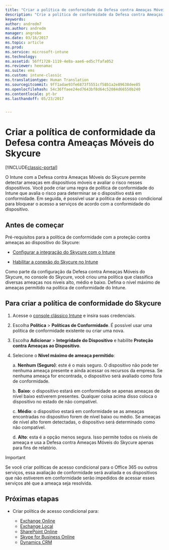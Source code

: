 ```yaml
---
title: "Criar a política de conformidade da Defesa contra Ameaças Móveis do Skycure | Microsoft Docs"
description: "Crie a política de conformidade da Defesa contra Ameaças Móveis do Skycure no console clássico do Intune."
keywords: 
author: andredm7
ms.author: andredm
manager: angrobe
ms.date: 03/16/2017
ms.topic: article
ms.prod: 
ms.service: microsoft-intune
ms.technology: 
ms.assetid: 56ff1728-1119-4e8a-aae6-ed5c7fafa052
ms.reviewer: heenamac
ms.suite: ems
ms.custom: intune-classic
ms.translationtype: Human Translation
ms.sourcegitcommit: 9ff1adae93fe6873f5551cf58b1a2e89638dee85
ms.openlocfilehash: 54c36ffaee24ed7643bf8d64c52084d66550b240
ms.contentlocale: pt-br
ms.lasthandoff: 05/23/2017


---
```


# <a name="create-skycure-mobile-threat-defense-compliance-policy"></a>Criar a política de conformidade da Defesa contra Ameaças Móveis do Skycure

[!INCLUDE[classic-portal](../includes/classic-portal.md)]

O Intune com a Defesa contra Ameaças Móveis do Skycure permite detectar ameaças em dispositivos móveis e avaliar o risco nesses dispositivos. Você pode criar uma regra de política de conformidade do Intune que avalia o risco para determinar se o dispositivo está em conformidade. Em seguida, é possível usar a política de acesso condicional para bloquear o acesso a serviços de acordo com a conformidade do dispositivo.

## <a name="before-you-begin"></a>Antes de começar

Pré-requisitos para a política de conformidade com a proteção contra ameaças ao dispositivo do Skycure:

-   [Configurar a integração do Skycure com o Intune](/intune-classic/deploy-use/setup-the-skycure-integration-with-Intune)

-   [Habilitar a conexão do Skycure no Intune](/intune-classic/deploy-use/enable-skycure-mobile-threat-defense-in-intune)

Como parte da configuração da Defesa contra Ameaças Móveis do Skycure, no console do Skycure, você criou uma política que classifica diversas ameaças nos níveis alto, médio e baixo. Defina o nível máximo de ameaças permitido na política de conformidade do Intune.

## <a name="to-create-skycure-compliance-policy"></a>Para criar a política de conformidade do Skycure

1.  Acesse o [console clássico Intune](https://manage.microsoft.com/) e insira suas credenciais.

2.  Escolha **Política** &gt; **Políticas de Conformidade**. É possível usar uma política de conformidade existente ou criar uma nova.

3.  Escolha **Adicionar** &gt; **Integridade do Dispositivo** e habilite **Proteção contra Ameaças ao Dispositivo**.

4.  Selecione o **Nível máximo de ameaça permitido**:

    a.  **Nenhum (Seguro)**: este é o mais seguro. O dispositivo não pode ter nenhuma ameaça presente e ainda acessar os recursos da empresa. Se nenhuma ameaça for encontrada, o dispositivo será avaliado como fora de conformidade.

    b.  **Baixo**: o dispositivo estará em conformidade se apenas ameaças de nível baixo estiverem presentes. Qualquer coisa acima disso coloca o dispositivo no estado de não compatível.

    c.  **Médio**: o dispositivo estará em conformidade se as ameaças encontradas no dispositivo forem de nível baixo ou médio. Se ameaças de nível alto forem detectadas, o dispositivo será determinado como não compatível.

    d.  **Alto**: esta é a opção menos segura. Isso permite todos os níveis de ameaça e usa a Defesa contra Ameaças Móveis do Skycure apenas para fins de relatório.

> [!IMPORTANT]
> Se você criar políticas de acesso condicional para o Office 365 ou outros serviços, essa avaliação de conformidade será avaliada e os dispositivos que não estiverem em conformidade serão impedidos de acessar esses serviços até que a ameaça seja resolvida.

## <a name="span-idmonitor-device-threats-classanchorspan-idnext-steps-classanchorspan-idtoc477360344-classanchorspanspanspannext-steps"></a><span id="monitor-device-threats" class="anchor"><span id="next-steps" class="anchor"><span id="_Toc477360344" class="anchor"></span></span></span>Próximas etapas

-   Criar política de acesso condicional para:

    -   [Exchange Online](/intune-classic/deploy-use/restrict-access-to-exchange-online-with-microsoft-intune)
    -   [Exchange Local](/intune-classic/deploy-use/restrict-access-to-exchange-onpremises-with-microsoft-intune)
    -   [SharePoint Online](/intune-classic/deploy-use/restrict-access-to-sharepoint-online-with-microsoft-intune)
    -   [Skype for Business Online](/intune-classic/deploy-use/restrict-access-to-skype-for-business-online-with-microsoft-intune)
    -   [Dynamics CRM](/intune-classic/deploy-use/restrict-access-to-dynamics-crm-online-with-microsoft-intune)

